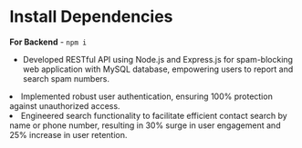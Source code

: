 # Install Dependencies

**For Backend** - `npm i`

-  Developed RESTful API using Node.js and Express.js for spam-blocking web application with MySQL database,
    empowering users to report and search spam numbers.</ul>
-   Implemented robust user authentication, ensuring 100% protection against unauthorized access.</ul>
-   Engineered search functionality to facilitate efficient contact search by name or phone number, resulting in 30%
    surge in user engagement and 25% increase in user retention.</ul>

